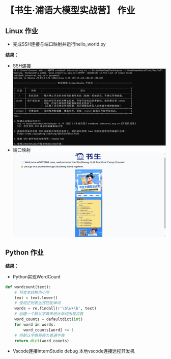 # 【书生·浦语大模型实战营】 作业
## Linux 作业
* 完成SSH连接与端口映射并运行hello_world.py

**结果：**  
* SSH连接
![alt](homeworkpage/SSH.png)
* 端口映射
![alt](homeworkpage/端口映射.png)

## Python 作业
**结果：**
* Python实现WordCount
```python
def wordcount(text):
    # 将文本转换为小写
    text = text.lower()
    # 使用正则表达式匹配单词
    words = re.findall(r'\b\w+\b', text)
    # 创建一个默认字典来统计单词出现次数
    word_counts = defaultdict(int)
    for word in words:
        word_counts[word] += 1
    # 将默认字典转换为普通字典
    return dict(word_counts)
```


* Vscode连接InternStudio debug
本地vscode连接远程开发机

